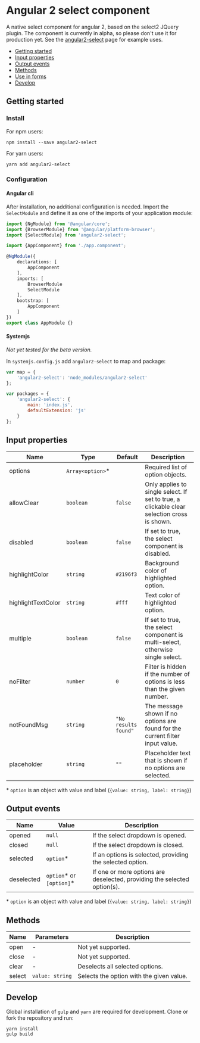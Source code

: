 # Angular 2 select component

A native select component for angular 2, based on the select2 JQuery plugin.
The component is currently in alpha, so please don't use it for production yet.
See the [angular2-select] page for example uses.

- [Getting started](#getting-started)
- [Input properties](#input-properties)
- [Output events](#output-events)
- [Methods](#methods)
- [Use in forms](#use-in-forms)
- [Develop](#develop)

## Getting started

### Install

For npm users:
```
npm install --save angular2-select
```

For yarn users:
```
yarn add angular2-select
```

### Configuration

#### Angular cli

After installation, no additional configuration is needed. Import the
`SelectModule` and define it as one of the imports of your application module:

```typescript
import {NgModule} from '@angular/core';
import {BrowserModule} from '@angular/platform-browser';
import {SelectModule} from 'angular2-select';

import {AppComponent} from './app.component';

@NgModule({
    declarations: [
        AppComponent
    ],
    imports: [
        BrowserModule
        SelectModule
    ],
    bootstrap: [
        AppComponent
    ]
})
export class AppModule {}
```

#### Systemjs

*Not yet tested for the beta version.*

In `systemjs.config.js` add `angular2-select` to map and package:

```javascript
var map = {
	'angular2-select': 'node_modules/angular2-select'
};

var packages = {
	'angular2-select': {
		main: 'index.js',
		defaultExtension: 'js'
	}
};
```

## Input properties

| Name          | Type      | Default               | Description      |
| ------------- | --------- | --------------------- | ---------------- |
| options       | `Array<option>`\*|          | Required list of option objects. |
| allowClear    | `boolean`   | `false`             | Only applies to single select. If set to true, a clickable clear selection cross is shown. |
| disabled      | `boolean`   | `false`             | If set to true, the select component is disabled. |
| highlightColor| `string`    | `#2196f3`           | Background color of highlighted option. |
| highlightTextColor | `string` | `#fff`            | Text color of highlighted option. |
| multiple      | `boolean`   | `false`             | If set to true, the select component is multi-select, otherwise single select. |
| noFilter      | `number`    | `0`                 | Filter is hidden if the number of options is less than the given number. |
| notFoundMsg   | `string`    | `"No results found"`| The message shown if no options are found for the current filter input value. |
| placeholder   | `string`    | `""`                | Placeholder text that is shown if no options are selected.

\* `option` is an object with value and label (`{value: string, label: string}`)

## Output events

| Name          | Value                 | Description   |
| ------------- | --------------------- | ------------- | 
| opened        | `null`                  | If the select dropdown is opened. |
| closed        | `null`                  | If the select dropdown is closed. |
| selected      | `option`\*              | If an options is selected, providing the selected option. |
| deselected    | `option`\* or `[option]`\*| If one or more options are deselected, providing the selected option(s). |

\* `option` is an object with value and label (`{value: string, label: string}`)

## Methods

| Name          | Parameters            | Description   |
| ------------- | --------------------- | ------------- |
| open          | -                     | Not yet supported.                        |
| close         | -                     | Not yet supported.                        |
| clear         | -                     | Deselects all selected options.           |
| select        | `value: string`       | Selects the option with the given value.  |

## Develop

Global installation of `gulp` and `yarn` are required for development. Clone or
fork the repository and run:

```
yarn install
gulp build
```

[angular2-select]: https://basvandenberg.github.io/angular2-select
[plunker]: https://plnkr.co/edit/JcG8uO9nIfSGMEKdLf0Y?p=preview

